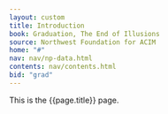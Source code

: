 ```yaml
---
layout: custom
title: Introduction
book: Graduation, The End of Illusions
source: Northwest Foundation for ACIM
home: "#"
nav: nav/np-data.html
contents: nav/contents.html
bid: "grad"
---
```


This is the {{page.title}} page.

